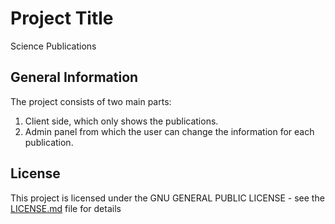 # Project Title

Science Publications

## General Information

The project consists of two main parts: 
1. Client side, which only shows the publications. 
2. Admin panel from which the user can change the information for each publication.

## License

This project is licensed under the GNU GENERAL PUBLIC LICENSE - see the [LICENSE.md](LICENSE.md) file for details

